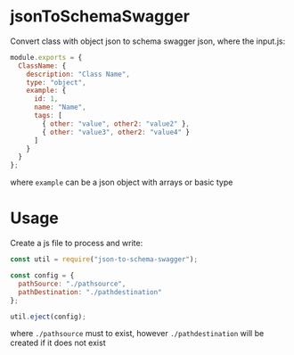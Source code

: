 # jsonToSchemaSwagger
Convert class with object json to schema swagger json, where the input.js:
```javascript
module.exports = {
  ClassName: {
    description: "Class Name",
    type: "object",
    example: {
      id: 1,
      name: "Name",
      tags: [
        { other: "value", other2: "value2" },
        { other: "value3", other2: "value4" }
      ]
    }
  }
};
```
where `example` can be a json object with arrays or basic type

# Usage
Create a js file to process and write:
```javascript
const util = require("json-to-schema-swagger");

const config = {
  pathSource: "./pathsource",
  pathDestination: "./pathdestination"
};

util.eject(config);
```
where `./pathsource` must to exist, however `./pathdestination` will be created if it does not exist